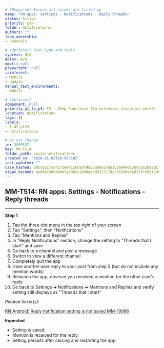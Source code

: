 ```yaml
---
# (Required) Ensure all values are filled up
name: "RN apps: Settings - Notifications - Reply threads"
status: Active
priority: Low
folder: Notifications
authors: ""
team_ownership: 
- Channels

# (Optional) Test type and tools
cypress: N/A
detox: N/A
mmctl: null
playwright: null
rainforest: 
- Mobile
- Update
manual_test_environments: 
- Mobile

# (Optional)
component: null
priority_p1_to_p4: P3 - Deep Functions (Do extensive scenarios work?)
location: Notifications
tags: []
labels: 
- 1.42-p123
- notifications

# Do not change
id: 3905537
key: MM-T514
folder_path: suite/notifications
created_on: "2020-01-03T18:58:10Z"
last_updated: ""
case_hashed: 305c6217cd4273e941c0b8af9d36da8bc68a1cda9e4023d95da3b92dc7b9a3388d180c0846374223c93fc594eb2f5072
steps_hashed: 4e8946300a8847aa382c2bb8ab8d3327270ccc533be82d17fc503114026ae0b5e37d75c3e459b96c9bffeeb44a6b2d22
---
```


## MM-T514: RN apps: Settings - Notifications - Reply threads

---

**Step 1**

1. Tap the three-dot menu in the top right of your screen
2. Tap "Settings", then "Notifications"
3. Tap "Mentions and Replies"
4. In "Reply Notifications" section, change the setting to "Threads that I start" and save
5. Go back to a channel and post a message
6. Switch to view a different channel
7. Completely quit the app
8. Have another user reply to your post from step 5 (but do not include any mention words)
9. Relaunch the app, observe you received a mention for the other user's reply
10. Go back to Settings ➜ Notifications ➜ Mentions and Replies and verify setting still displays as "Threads that I start"

_Related ticket(s):_

[RN Android: Reply notification setting is not saved MM-19966](https://mattermost.atlassian.net/browse/MM-19966)

**Expected**

- Setting is saved.
- Mention is received for the reply.
- Setting persists after closing and restarting the app.
